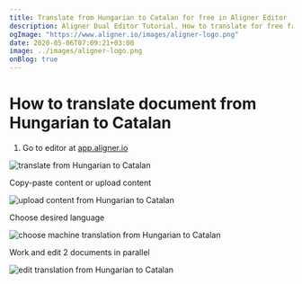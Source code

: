 ```yaml
---
title: Translate from Hungarian to Catalan for free in Aligner Editor
description: Aligner Dual Editor Tutorial. How to translate for free from Hungarian to Catalan. Aligner is multilingual document management platform. 
ogImage: "https://www.aligner.io/images/aligner-logo.png"
date: 2020-05-06T07:09:21+03:00
image: ../images/aligner-logo.png
onBlog: true
---
```


# How to translate document from Hungarian to Catalan

1. Go to editor at [app.aligner.io](https://app.aligner.io "Aligner App web page")

![translate from Hungarian to Catalan](../aligner-blank-editor.png "translate from Hungarian to Catalan")

Copy-paste content or upload content

![upload content from Hungarian to Catalan](../aligner-uploaded-document.png "upload content from Hungarian to Catalan")

Choose desired language

![choose machine translation from Hungarian to Catalan](../aligner-language-dropdown.png "choose machine translation from Hungarian to Catalan")

Work and edit 2 documents in parallel

![edit translation from Hungarian to Catalan](../aligner-double-sitded-editor.png "edit translation from Hungarian to Catalan")

